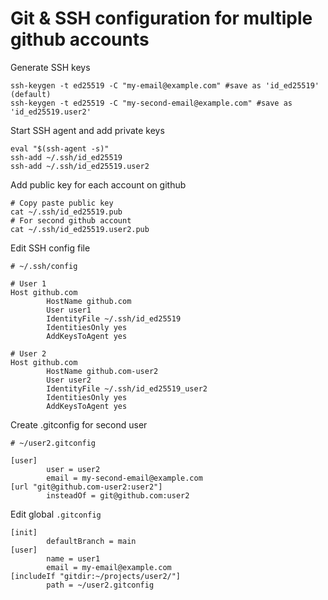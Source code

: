 # Git & SSH configuration for multiple github accounts

Generate SSH keys

```
ssh-keygen -t ed25519 -C "my-email@example.com" #save as 'id_ed25519' (default)
ssh-keygen -t ed25519 -C "my-second-email@example.com" #save as 'id_ed25519.user2'
```

Start SSH agent and add private keys

```
eval "$(ssh-agent -s)"
ssh-add ~/.ssh/id_ed25519
ssh-add ~/.ssh/id_ed25519.user2
```

Add public key for each account on github

```
# Copy paste public key
cat ~/.ssh/id_ed25519.pub
# For second github account
cat ~/.ssh/id_ed25519.user2.pub
```

Edit SSH config file

```
# ~/.ssh/config

# User 1
Host github.com
        HostName github.com
        User user1
        IdentityFile ~/.ssh/id_ed25519
        IdentitiesOnly yes
        AddKeysToAgent yes

# User 2
Host github.com
        HostName github.com-user2
        User user2
        IdentityFile ~/.ssh/id_ed25519_user2
        IdentitiesOnly yes
        AddKeysToAgent yes

```

Create .gitconfig for second user

```
# ~/user2.gitconfig

[user]
        user = user2
        email = my-second-email@example.com
[url "git@github.com-user2:user2"]
        insteadOf = git@github.com:user2

```

Edit global `.gitconfig`

```
[init]
        defaultBranch = main
[user]
        name = user1
        email = my-email@example.com
[includeIf "gitdir:~/projects/user2/"]
        path = ~/user2.gitconfig
```
